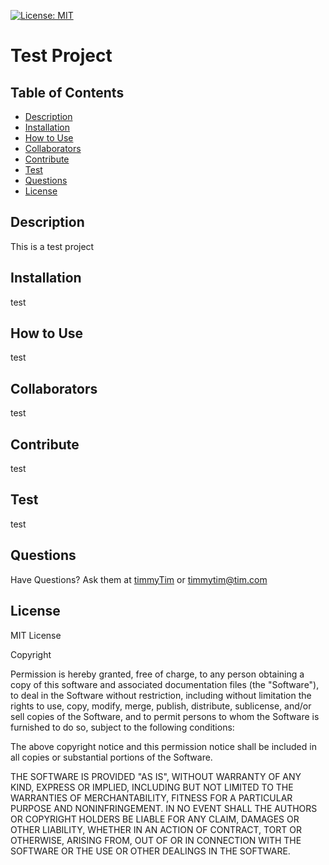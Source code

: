 

  [![License: MIT](https://img.shields.io/badge/License-MIT-yellow.svg)](https://opensource.org/Licenses/MIT)
  # Test Project
  
  ## Table of Contents
  * [Description](#description)
  * [Installation](#installation)
  * [How to Use](#How-to-use)
  * [Collaborators](#collaborators)
  * [Contribute](#contribute)
  * [Test](#test)
  * [Questions](#questions)
  * [License](#license)
    
  ## Description
  This is a test project

  ## Installation
  test

  ## How to Use
  test

  ## Collaborators
  test

  ## Contribute
  test

  ## Test
  test

  ## Questions
  Have Questions? Ask them at <a href="http://github.com/timmyTim">timmyTim</a> or <a href="mailto:timmytim@tim.com">timmytim@tim.com</a>

  ## License
  
  MIT License

  Copyright <YEAR> <COPYRIGHT HOLDER>

  Permission is hereby granted, free of charge, to any person obtaining a copy 
  of this software and associated documentation files (the "Software"), to deal 
  in the Software without restriction, including without limitation the rights to 
  use, copy, modify, merge, publish, distribute, sublicense, and/or sell copies 
  of the Software, and to permit persons to whom the Software is furnished to do 
  so, subject to the following conditions:

  The above copyright notice and this permission notice shall be included in all 
  copies or substantial portions of the Software.

  THE SOFTWARE IS PROVIDED "AS IS", WITHOUT WARRANTY OF ANY KIND, EXPRESS OR 
  IMPLIED, INCLUDING BUT NOT LIMITED TO THE WARRANTIES OF MERCHANTABILITY, FITNESS 
  FOR A PARTICULAR PURPOSE AND NONINFRINGEMENT. IN NO EVENT SHALL THE AUTHORS OR 
  COPYRIGHT HOLDERS BE LIABLE FOR ANY CLAIM, DAMAGES OR OTHER LIABILITY, WHETHER 
  IN AN ACTION OF CONTRACT, TORT OR OTHERWISE, ARISING FROM, OUT OF OR IN 
  CONNECTION WITH THE SOFTWARE OR THE USE OR OTHER DEALINGS IN THE SOFTWARE.
      
  
